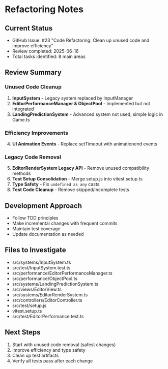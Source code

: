 # Refactoring Notes

## Current Status
- GitHub Issue: #23 "Code Refactoring: Clean up unused code and improve efficiency"
- Review completed: 2025-06-16
- Total tasks identified: 8 main areas

## Review Summary

### Unused Code Cleanup
1. **InputSystem** - Legacy system replaced by InputManager
2. **EditorPerformanceManager & ObjectPool** - Implemented but not integrated
3. **LandingPredictionSystem** - Advanced system not used, simple logic in Game.ts

### Efficiency Improvements
4. **UI Animation Events** - Replace setTimeout with animationend events

### Legacy Code Removal
5. **EditorRenderSystem Legacy API** - Remove unused compatibility methods
6. **Test Setup Consolidation** - Merge setup.js into vitest.setup.ts
7. **Type Safety** - Fix `undefined as any` casts
8. **Test Code Cleanup** - Remove skipped/incomplete tests

## Development Approach
- Follow TDD principles
- Make incremental changes with frequent commits
- Maintain test coverage
- Update documentation as needed

## Files to Investigate
- src/systems/InputSystem.ts
- src/test/InputSystem.test.ts
- src/performance/EditorPerformanceManager.ts
- src/performance/ObjectPool.ts
- src/systems/LandingPredictionSystem.ts
- src/views/EditorView.ts
- src/systems/EditorRenderSystem.ts
- src/controllers/EditorController.ts
- src/test/setup.js
- vitest.setup.ts
- src/test/EditorPerformance.test.ts

## Next Steps
1. Start with unused code removal (safest changes)
2. Improve efficiency and type safety
3. Clean up test artifacts
4. Verify all tests pass after each change